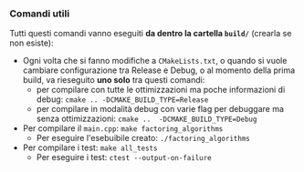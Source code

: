 ### Comandi utili

Tutti questi comandi vanno eseguiti **da dentro la cartella `build/`** (crearla se non esiste):
- Ogni volta che si fanno modifiche a `CMakeLists.txt`, o quando si vuole cambiare configurazione tra Release e Debug, o al momento della prima build, va rieseguito **uno solo** tra questi comandi:
    - per compilare con tutte le ottimizzazioni ma poche informazioni di debug: `cmake .. -DCMAKE_BUILD_TYPE=Release`
    - per compilare in modalità debug con varie flag per debuggare ma senza ottimizzazioni: `cmake ..  -DCMAKE_BUILD_TYPE=Debug`
- Per compilare il `main.cpp`: `make factoring_algorithms`
    - Per eseguire l'esebuibile creato: `./factoring_algorithms`
- Per compilare i test: `make all_tests`
    - Per eseguire i test: `ctest --output-on-failure`
